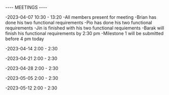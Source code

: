 ---- MEETINGS ----

-2023-04-07 10:30 - 13:20
 -All members present for meeting
 -Brian has done his two functional requirements
 -Pio has done his two functional requirements
 -Jin is finished with his two functional requiements
 -Barak will finish his functional requirements by 2:30 pm 
 -Milestone 1 will be submitted before 4 pm today

-2023-04-14 2:00 - 2:30

-2023-04-21 2:00 - 2:30

-2023-04-28 2:00 - 2:30

-2023-05-05 2:00 - 2:30

-2023-05-12 2:00 - 2:30


